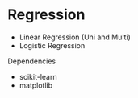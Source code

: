 # Regression

* Linear Regression (Uni and Multi)
* Logistic Regression

Dependencies

* scikit-learn
* matplotlib
